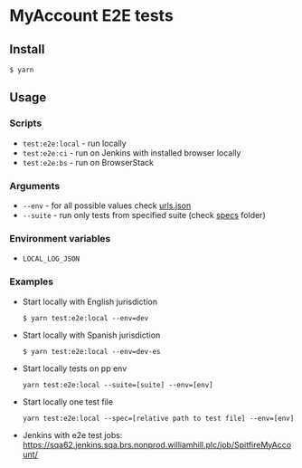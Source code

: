 # MyAccount E2E tests

## Install

```
$ yarn
```

## Usage

### Scripts

- `test:e2e:local` - run locally
- `test:e2e:ci` - run on Jenkins with installed browser locally
- `test:e2e:bs` - run on BrowserStack

### Arguments

- `--env` - for all possible values check [urls.json]
- `--suite` - run only tests from specified suite (check [specs] folder)

### Environment variables

- `LOCAL_LOG_JSON`

### Examples

- Start locally with English jurisdiction

  ```
  $ yarn test:e2e:local --env=dev
  ```

- Start locally with Spanish jurisdiction

  ```
  $ yarn test:e2e:local --env=dev-es
  ```

- Start locally tests on pp env
  ```
  yarn test:e2e:local --suite=[suite] --env=[env]
  ```
- Start locally one test file
  ```
  yarn test:e2e:local --spec=[relative path to test file] --env=[env]
  ```
- Jenkins with e2e test jobs: https://sqa62.jenkins.sqa.brs.nonprod.williamhill.plc/job/SpitfireMyAccount/

[urls.json]: https://git.nonprod.williamhill.plc/central-services/spitfire-myaccount-e2e-tests/blob/develop/src/test/config/urls.json
[specs]: https://git.nonprod.williamhill.plc/central-services/spitfire-myaccount-e2e-tests/tree/develop/src/test/specs
